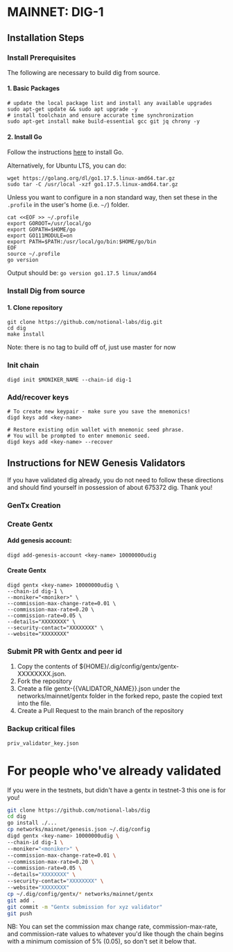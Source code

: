 # MAINNET: DIG-1

## Installation Steps

### Install Prerequisites 

The following are necessary to build dig from source. 

#### 1. Basic Packages
```bash:
# update the local package list and install any available upgrades 
sudo apt-get update && sudo apt upgrade -y 
# install toolchain and ensure accurate time synchronization 
sudo apt-get install make build-essential gcc git jq chrony -y
```

#### 2. Install Go
Follow the instructions [here](https://golang.org/doc/install) to install Go.

Alternatively, for Ubuntu LTS, you can do:
```bash:
wget https://golang.org/dl/go1.17.5.linux-amd64.tar.gz
sudo tar -C /usr/local -xzf go1.17.5.linux-amd64.tar.gz
```

Unless you want to configure in a non standard way, then set these in the `.profile` in the user's home (i.e. `~/`) folder.

```bash:
cat <<EOF >> ~/.profile
export GOROOT=/usr/local/go
export GOPATH=$HOME/go
export GO111MODULE=on
export PATH=$PATH:/usr/local/go/bin:$HOME/go/bin
EOF
source ~/.profile
go version
```
Output should be: `go version go1.17.5 linux/amd64`

### Install Dig from source

#### 1. Clone repository
```bash:
git clone https://github.com/notional-labs/dig.git
cd dig
make install
```
Note: there is no tag to build off of, just use master for now

### Init chain
```bash:
digd init $MONIKER_NAME --chain-id dig-1
```

### Add/recover keys
```bash:
# To create new keypair - make sure you save the mnemonics!
digd keys add <key-name> 

# Restore existing odin wallet with mnemonic seed phrase. 
# You will be prompted to enter mnemonic seed. 
digd keys add <key-name> --recover
```

## Instructions for NEW Genesis Validators
If you have validated dig already, you do not need to follow these directions and should find yourself in possession of about 675372 dig.  Thank you!

### GenTx Creation

### Create Gentx

#### Add genesis account:
```
digd add-genesis-account <key-name> 10000000udig
```

#### Create Gentx
```
digd gentx <key-name> 10000000udig \
--chain-id dig-1 \
--moniker="<moniker>" \
--commission-max-change-rate=0.01 \
--commission-max-rate=0.20 \
--commission-rate=0.05 \
--details="XXXXXXXX" \
--security-contact="XXXXXXXX" \
--website="XXXXXXXX"
```

### Submit PR with Gentx and peer id
1. Copy the contents of ${HOME}/.dig/config/gentx/gentx-XXXXXXXX.json.
2. Fork the repository
3. Create a file gentx-{{VALIDATOR_NAME}}.json under the networks/mainnet/gentx folder in the forked repo, paste the copied text into the file.
4. Create a Pull Request to the main branch of the repository


### Backup critical files
```bash:
priv_validator_key.json
```


# For people who've already validated
If you were in the testnets, but didn't have a gentx in testnet-3 this one is for you!


```bash
git clone https://github.com/notional-labs/dig
cd dig
go install ./...
cp networks/mainnet/genesis.json ~/.dig/config
digd gentx <key-name> 10000000udig \
--chain-id dig-1 \
--moniker="<moniker>" \
--commission-max-change-rate=0.01 \
--commission-max-rate=0.20 \
--commission-rate=0.05 \
--details="XXXXXXXX" \
--security-contact="XXXXXXXX" \
--website="XXXXXXXX"
cp ~/.dig/config/gentx/* networks/mainnet/gentx
git add .
git commit -m "Gentx submission for xyz validator"
git push
```

NB: You can set the commission max change rate, commission-max-rate, and commission-rate values to whatever you'd like though the chain begins with a minimum comission of 5% (0.05), so don't set it below that.


